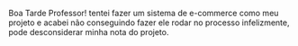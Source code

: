 Boa Tarde Professor! tentei fazer um sistema de e-commerce como meu projeto e acabei não conseguindo fazer ele rodar no processo infelizmente, pode desconsiderar minha nota do projeto.

